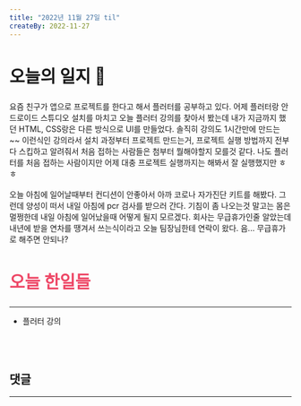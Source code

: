 ```yaml
---
title: "2022년 11월 27일 til"
createBy: 2022-11-27
---
```



## <h2 style="font-size: 30px">오늘의 일지 🎪</h2>
요즘 친구가 앱으로 프로젝트를 한다고 해서 플러터를 공부하고 있다. 어제 플러터랑 안드로이드 스튜디오 설치를 마치고 오늘 플러터 강의를 찾아서 봤는데 내가 지금까지 했던 HTML, CSS랑은 다른 방식으로 UI를 만들었다. 솔직히 강의도 1시간만에 만드는 ~~ 이런식인 강의라서 설치 과정부터 프로젝트 만드는거, 프로젝트 실행 방법까지 전부 다 스킵하고 알려줘서 처음 접하는 사람들은 첨부터 뭘해야할지 모를것 같다. 나도 플러터를 처음 접하는 사람이지만 어제 대충 프로젝트 실행까지는 해봐서 잘 실행했지만 ㅎㅎ
<br>
<br>
오늘 아침에 일어날때부터 컨디션이 안좋아서 아까 코로나 자가진단 키트를 해봤다. 그런데 양성이 떠서 내일 아침에 pcr 검사를 받으러 간다. 기침이 좀 나오는것 말고는 몸은 멀쩡한데 내일 아침에 일어났을때 어떻게 될지 모르겠다. 회사는 무급휴가인줄 알았는데 내년에 받을 연차를 땡겨서 쓰는식이라고 오늘 팀장님한테 연락이 왔다. 음... 무급휴가로 해주면 안되나?



## <h2 style="color: #ee4867; font-size: 30px">오늘 한일들</h2>
--- 
- 플러터 강의

<br>
<br>

## 댓글
---
<br>

<Comment />
